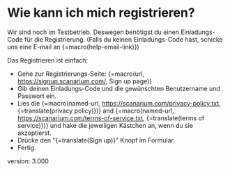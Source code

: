 # Wie kann ich mich registrieren?

Wir sind noch im Testbetrieb.
Deswegen benötigst du einen Einladungs-Code für die Registrierung.
(Falls du keinen Einladungs-Code hast, schicke uns eine E-mail an {=macro(help-email-link)})

Das Registrieren ist einfach:

* Gehe zur Registrierungs-Seite: {=macro(url, https://signup.scanarium.com/, Sign up page)}
* Gib deinen Einladungs-Code und die gewünschten Benutzername und Passwort ein.
* Lies die {=macro(named-url, https://scanarium.com/privacy-policy.txt, {=translate(privacy policy)})} and {=macro(named-url, https://scanarium.com/terms-of-service.txt, {=translate(terms of service)})} und hake die jeweiligen Kästchen an, wenn du sie akzeptierst.
* Drücke den "{=translate(Sign up)}" Knopf im Formular.
* Fertig.


version: 3.000
